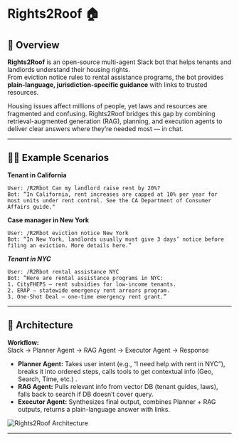 # Rights2Roof 🏠

## 🚀 Overview
**Rights2Roof** is an open-source multi-agent Slack bot that helps tenants and landlords understand their housing rights.  
From eviction notice rules to rental assistance programs, the bot provides **plain-language, jurisdiction-specific guidance** with links to trusted resources.

Housing issues affect millions of people, yet laws and resources are fragmented and confusing. Rights2Roof bridges this gap by combining retrieval-augmented generation (RAG), planning, and execution agents to deliver clear answers where they’re needed most — in chat.

---

## 🧑‍💻 Example Scenarios
**Tenant in California**
```text
User: /R2Rbot Can my landlord raise rent by 20%?
Bot: “In California, rent increases are capped at 10% per year for most units under rent control. See the CA Department of Consumer Affairs guide."
```

**Case manager in New York**
```text
User: /R2Rbot eviction notice New York
Bot: “In New York, landlords usually must give 3 days’ notice before filing an eviction. More details here.”
```

***Tenant in NYC***
```text
User: /R2Rbot rental assistance NYC
Bot: “Here are rental assistance programs in NYC:
1. CityFHEPS – rent subsidies for low-income tenants.
2. ERAP – statewide emergency rent arrears program.
3. One-Shot Deal – one-time emergency rent grant.”
```
---

## 🧩 Architecture

**Workflow:**  
Slack → Planner Agent → RAG Agent → Executor Agent → Response  

- **Planner Agent:** Takes user intent (e.g., “I need help with rent in NYC”), breaks it into ordered steps, calls tools to get contextual info (Geo, Search, Time, etc.) .  
- **RAG Agent:** Pulls relevant info from vector DB (tenant guides, laws), falls back to search if DB doesn’t cover query.
- **Executor Agent:** Synthesizes final output, combines Planner + RAG outputs, returns a plain-language answer with links.

![Rights2Roof Architecture](./rights2roof_architecture.png)

---





